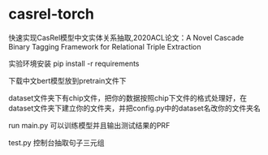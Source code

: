 # casrel-torch
快速实现CasRel模型中文实体关系抽取,2020ACL论文：A Novel Cascade Binary Tagging Framework for Relational Triple Extraction


实验环境安装 pip install -r requirements


下载中文bert模型放到pretrain文件下


dataset文件夹下有chip文件，把你的数据按照chip下文件的格式处理好，在dataset文件夹下建立你的文件夹，并把config.py中的dataset名改你的文件夹名


run main.py 可以训练模型并且输出测试结果的PRF


test.py 控制台抽取句子三元组
